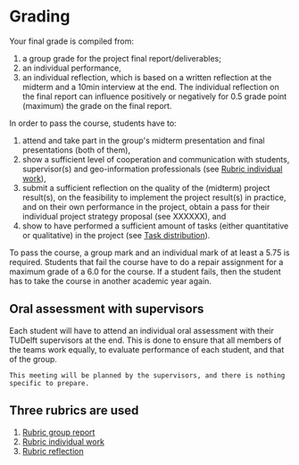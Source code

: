 # Grading

Your final grade is compiled from:

1. a group grade for the project final report/deliverables;
1. an individual performance, 
1. an individual reflection, which is based on a written reflection at the midterm and a 10min interview at the end. The individual reflection on the final report can influence positively or negatively for 0.5 grade point (maximum) the grade on the final report. 

In order to pass the course, students have to:

<!-- TODO -->
1. attend and take part in the group's midterm presentation and final presentations (both of them),
2. show a sufficient level of cooperation and communication with students, supervisor(s) and geo-information professionals (see [Rubric individual work](./work.md)), 
3. submit a sufficient reflection on the quality of the (midterm) project result(s), on the feasibility to implement the project result(s) in practice, and on their own performance in the project, obtain a pass for their individual project strategy proposal (see XXXXXX), and
4. show to have performed a sufficient amount of tasks (either quantitative or qualitative) in the project (see [Task distribution](./task_distribution.md)).

To pass the course, a group mark and an individual mark of at least a 5.75 is required. Students that fail the course have to do a repair assignment for a maximum grade of a 6.0 for the course.
If a student fails, then the student has to take the course in another academic year again.

## Oral assessment with supervisors

Each student will have to attend an individual oral assessment with their TUDelft supervisors at the end.
This is done to ensure that all members of the teams work equally, to evaluate performance of each student, and that of the group.

```admonish info
This meeting will be planned by the supervisors, and there is nothing specific to prepare.
```


## Three rubrics are used

1. [Rubric group report](./report.md)
1. [Rubric individual work](./work.md)
1. [Rubric reflection](./reflection.md)

